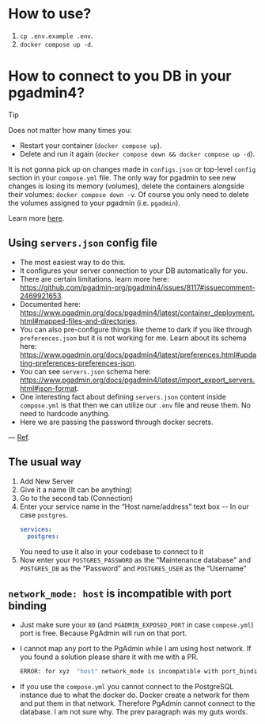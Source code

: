 # How to use?

1. `cp .env.example .env`.
2. `docker compose up -d`.

# How to connect to you DB in your pgadmin4?

> [!TIP]
>
> Does not matter how many times you:
>
> - Restart your container (`docker compose up`).
> - Delete and run it again (`docker compose down && docker compose up -d`).
>
> It is not gonna pick up on changes made in `configs.json` or top-level `config` section in your `compose.yml` file. The only way for pgadmin to see new changes is losing its memory (volumes), delete the containers alongside their volumes: `docker compose down -v`. Of course you only need to delete the volumes assigned to your pgadmin (i.e. `pgadmin`).
>
> Learn more [here](https://github.com/pgadmin-org/pgadmin4/issues/8117#issuecomment-2480508490).

## Using `servers.json` config file

- The most easiest way to do this.
- It configures your server connection to your DB automatically for you.
- There are certain limitations. learn more here: https://github.com/pgadmin-org/pgadmin4/issues/8117#issuecomment-2469921653.
- Documented here: https://www.pgadmin.org/docs/pgadmin4/latest/container_deployment.html#mapped-files-and-directories.
- You can also pre-configure things like theme to dark if you like through `preferences.json` but it is not working for me. Learn about its schema here: https://www.pgadmin.org/docs/pgadmin4/latest/preferences.html#updating-preferences-preferences-json.
- You can see `servers.json` schema here: https://www.pgadmin.org/docs/pgadmin4/latest/import_export_servers.html#json-format.
- One interesting fact about defining `servers.json` content inside `compose.yml` is that then we can utilize our `.env` file and reuse them. No need to hardcode anything.
- Here we are passing the password through docker secrets.

&mdash; [Ref](https://stackoverflow.com/a/77519799/8784518).

## The usual way

1. Add New Server
2. Give it a name (It can be anything)
3. Go to the second tab (Connection)
4. Enter your service name in the “Host name/address” text box -- In our case `postgres`.
   ```yml
   services:
     postgres:
   ```
   You need to use it also in your codebase to connect to it
5. Now enter your `POSTGRES_PASSWORD` as the “Maintenance database” and `POSTGRES_DB` as the “Password” and `POSTGRES_USER` as the “Username”

## `network_mode: host` is incompatible with port binding

- Just make sure your `80` (and `PGADMIN_EXPOSED_PORT` in case `compose.yml`) port is free. Because PgAdmin will run on that port.
- I cannot map any port to the PgAdmin while I am using host network. If you found a solution please share it with me with a PR.

  ```cmd
  ERROR: for xyz  "host" network_mode is incompatible with port_bindings
  ```

- If you use the `compose.yml` you cannot connect to the PostgreSQL instance due to what the docker do. Docker create a network for them and put them in that network. Therefore PgAdmin cannot connect to the database. I am not sure why. The prev paragraph was my guts words.
